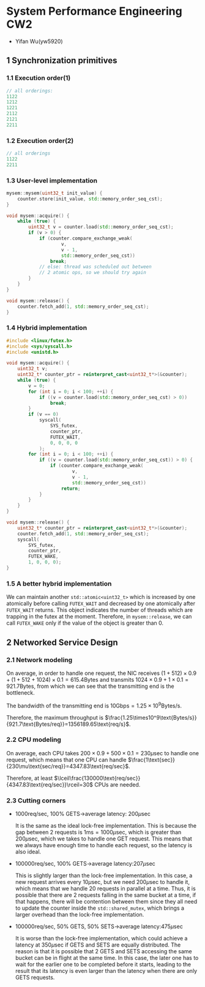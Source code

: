# System Performance Engineering CW2

* Yifan Wu(yw5920)

## 1 Synchronization primitives

### 1.1 Execution order(1)

```c++
// all orderings:
1122
1212
1221
2112
2121
2211
```

### 1.2 Execution order(2)

```c++
// all orderings
1122
2211
```

### 1.3 User-level implementation

```c++
mysem::mysem(uint32_t init_value) {
    counter.store(init_value, std::memory_order_seq_cst);
}

void mysem::acquire() {
    while (true) {
        uint32_t v = counter.load(std::memory_order_seq_cst);
        if (v > 0) {
            if (counter.compare_exchange_weak(
                    v,
                    v - 1,
                    std::memory_order_seq_cst))
                break;
            // else: thread was scheduled out between 
            // 2 atomic ops, so we should try again
        }
    }
}

void mysem::release() {
    counter.fetch_add(1, std::memory_order_seq_cst);
}
```

### 1.4 Hybrid implementation

```c++
#include <linux/futex.h>
#include <sys/syscall.h>
#include <unistd.h>

void mysem::acquire() {
    uint32_t v;
    uint32_t* counter_ptr = reinterpret_cast<uint32_t*>(&counter);
    while (true) {
        v = 0;
        for (int i = 0; i < 100; ++i) {
            if ((v = counter.load(std::memory_order_seq_cst) > 0))
                break;
        }
        if (v == 0)
            syscall(
            	SYS_futex,
            	counter_ptr,
            	FUTEX_WAIT,
            	0, 0, 0, 0
        	);
        for (int i = 0; i < 100; ++i) {
            if ((v = counter.load(std::memory_order_seq_cst)) > 0) {
                if (counter.compare_exchange_weak(
                    	v,
                    	v - 1,
                    	std::memory_order_seq_cst))
                    return;
            }
        }
    }
}

void mysem::release() {
    uint32_t* counter_ptr = reinterpret_cast<uint32_t*>(&counter);
    counter.fetch_add(1, std::memory_order_seq_cst);
    syscall(
        SYS_futex,
        counter_ptr,
        FUTEX_WAKE,
        1, 0, 0, 0);
}
```

### 1.5 A better hybrid implementation 

We can maintain another `std::atomic<uint32_t>` which is increased by one atomically before calling `FUTEX_WAIT` and decreased by one atomically after `FUTEX_WAIT` returns. This object indicates the number of threads which are trapping in the futex at the moment. Therefore, in `mysem::release`, we can call `FUTEX_WAKE` only if the value of the object is greater than $0$.

 ## 2 Networked Service Design

### 2.1 Network modeling

On average, in order to handle one request, the NIC receives $(1+512)\times0.9+(1+512+1024)\times0.1=615.4\text{Bytes}$ and transmits $1024\times0.9+1\times0.1=921.7\text{Bytes}$, from which we can see that the transmitting end is the bottleneck.

The bandwidth of the transmitting end is $10\text{Gbps}=1.25\times10^9\text{Bytes/s}$.

Therefore, the maximum throughput is $\frac{1.25\times10^9\text{Bytes/s}}{921.7\text{Bytes/req}}=1356189.65\text{req/s}$.

### 2.2 CPU modeling

On average, each CPU takes $200\times0.9+500\times0.1=230\mu\text{sec}$ to handle one request, which means that one CPU can handle $\frac{1\text{sec}}{230\mu\text{sec/req}}=4347.83\text{req/sec}$.

Therefore, at least $\lceil\frac{130000\text{req/sec}}{4347.83\text{req/sec}}\rceil=30$ CPUs are needed.

### 2.3 Cutting corners

* 1000req/sec, 100% GETS->average latency: 200$\mu\text{sec}$

  It is the same as the ideal lock-free implementation. This is because the gap between 2 requests is $1\text{ms}=1000\mu\text{sec}$, which is greater than $200\mu\text{sec}$, which we takes to handle one GET request. This means that we always have enough time to handle each request, so the latency is also ideal.

* 100000req/sec, 100% GETS->average latency:207$\mu\text{sec}$

  This is slightly larger than the lock-free implementation. In this case, a new request arrives every $10\mu\text{sec}$, but we need $200\mu\text{sec}$ to handle it, which means that we handle $20$ requests in parallel at a time. Thus, it is possible that there are 2 requests falling in the same bucket at a time, if that happens, there will be contention between them since they all need to update the counter inside the `std::shared_mutex`, which brings a larger overhead than the lock-free implementation.

* 100000req/sec, 50% GETS, 50% SETS->average latency:475$\mu\text{sec}$

  It is worse than the lock-free implementation, which could achieve a latency at $350\mu\text{sec}$ if GETS and SETS are equally distributed. The reason is that it is possible that 2 GETS and SETS accessing the same bucket can be in flight at the same time. In this case, the later one has to wait for the earlier one to be completed before it starts, leading to the result that its latency is even larger than the latency when there are only GETS requests.





